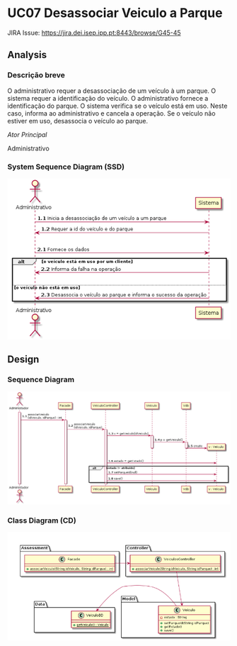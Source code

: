 # UC07 Desassociar Veiculo a Parque

JIRA Issue: https://jira.dei.isep.ipp.pt:8443/browse/G45-45

## Analysis

### Descrição breve

O administrativo requer a desassociação de um veículo à um parque. O
sistema requer a identificação do veículo. O administrativo fornece a
identificação do parque. O sistema verifica se o veículo está em uso.
Neste caso, informa ao administrativo e cancela a operação. Se o
veículo não estiver em uso, desassocia o veículo ao parque.

*Ator Principal*

Administrativo

### System Sequence Diagram (SSD)

![UC07_SSD_desassociarVeiculoAParque.png](UC07_SSD_desassociarVeiculoAParque.png)

## Design

### Sequence Diagram

![UC07_SD_desassociarVeiculoAParque.png](UC07_SD_desassociarVeiculoAParque.png)

### Class Diagram (CD)

![UC07_CD_desassociarVeiculoAParque.png](UC07_CD_desassociarVeiculoAParque.png)
